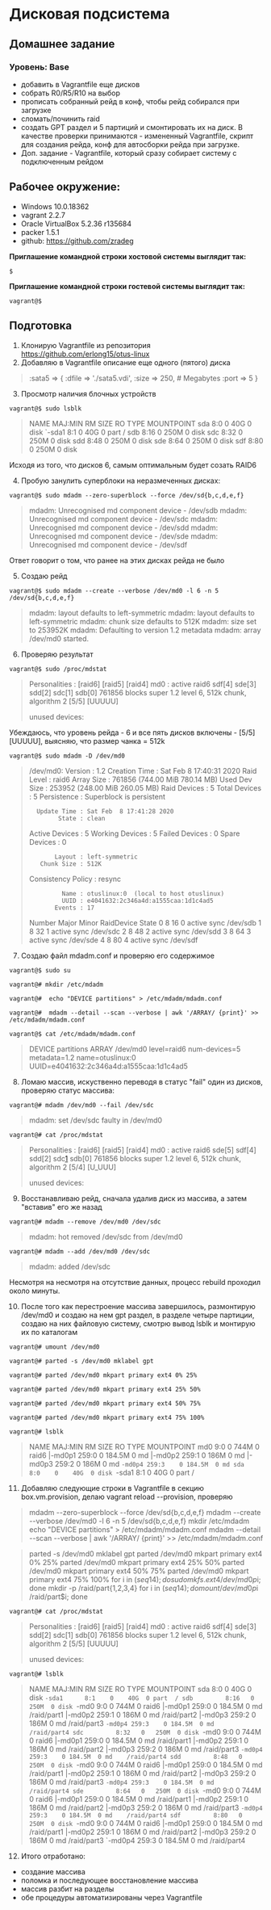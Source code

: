 # Дисковая подсистема
## Домашнее задание
### Уровень: Base

* добавить в Vagrantfile еще дисков
* собрать R0/R5/R10 на выбор
* прописать собранный рейд в конф, чтобы рейд собирался при загрузке
* сломать/починить raid
* создать GPT  раздел и 5 партиций и смонтировать их на диск.
В качестве проверки принимаются - измененный Vagrantfile, скрипт для 
создания рейда, конф для автосборки рейда при загрузке.
* Доп. задание - Vagrantfile, который сразу собирает систему с подключенным 
рейдом


## Рабочее окружение:
* Windows 10.0.18362
* vagrant 2.2.7
* Oracle VirtualBox 5.2.36 r135684
* packer 1.5.1
* github: https://github.com/zradeg

**Приглашение командной строки хостовой системы выглядит так:**

`$`

**Приглашение командной строки гостевой системы выглядит так:**

`vagrant@$`

## Подготовка
1. Клонирую Vagrantfile из репозитория https://github.com/erlong15/otus-linux
2. Добавляю в Vagrantfile описание еще одного (пятого) диска

>:sata5 => {
>        :dfile => './sata5.vdi',
>        :size => 250, # Megabytes
>        :port => 5 
>}

3. Просмотр наличия блочных устройств

`vagrant@$ sudo lsblk`

>NAME   MAJ:MIN RM  SIZE RO TYPE MOUNTPOINT
>sda      8:0    0   40G  0 disk
>`-sda1   8:1    0   40G  0 part /
>sdb      8:16   0  250M  0 disk
>sdc      8:32   0  250M  0 disk
>sdd      8:48   0  250M  0 disk
>sde      8:64   0  250M  0 disk
>sdf      8:80   0  250M  0 disk

Исходя из того, что дисков 6, самым оптимальным будет созать RAID6

4. Пробую занулить суперблоки на неразмеченных дисках:

`vagrant@$ sudo mdadm --zero-superblock --force /dev/sd{b,c,d,e,f}`

> mdadm: Unrecognised md component device - /dev/sdb
> mdadm: Unrecognised md component device - /dev/sdc
> mdadm: Unrecognised md component device - /dev/sdd
> mdadm: Unrecognised md component device - /dev/sde
> mdadm: Unrecognised md component device - /dev/sdf

Ответ говорит о том, что ранее на этих дисках рейда не было

5. Создаю рейд

`vagrant@$ sudo mdadm --create --verbose /dev/md0 -l 6 -n 5 /dev/sd{b,c,d,e,f}`

>mdadm: layout defaults to left-symmetric
>mdadm: layout defaults to left-symmetric
>mdadm: chunk size defaults to 512K
>mdadm: size set to 253952K
>mdadm: Defaulting to version 1.2 metadata
>mdadm: array /dev/md0 started.

6. Проверяю результат

`vagrant@$ sudo /proc/mdstat`

>Personalities : [raid6] [raid5] [raid4]
>md0 : active raid6 sdf[4] sde[3] sdd[2] sdc[1] sdb[0]
>      761856 blocks super 1.2 level 6, 512k chunk, algorithm 2 [5/5] [UUUUU]
>
>unused devices: <none>

Убеждаюсь, что уровень рейда - 6 и все пять дисков включены - [5/5] [UUUUU], выясняю, что размер чанка = 512k

`vagrant@$ sudo mdadm -D /dev/md0`

>/dev/md0:
>           Version : 1.2
>     Creation Time : Sat Feb  8 17:40:31 2020
>        Raid Level : raid6
>        Array Size : 761856 (744.00 MiB 780.14 MB)
>     Used Dev Size : 253952 (248.00 MiB 260.05 MB)
>      Raid Devices : 5
>     Total Devices : 5
>       Persistence : Superblock is persistent
>
>       Update Time : Sat Feb  8 17:41:28 2020
>             State : clean
>    Active Devices : 5
>   Working Devices : 5
>    Failed Devices : 0
>     Spare Devices : 0
>
>            Layout : left-symmetric
>        Chunk Size : 512K
>
>Consistency Policy : resync
>
>              Name : otuslinux:0  (local to host otuslinux)
>              UUID : e4041632:2c346a4d:a1555caa:1d1c4ad5
>            Events : 17
>
>    Number   Major   Minor   RaidDevice State
>       0       8       16        0      active sync   /dev/sdb
>       1       8       32        1      active sync   /dev/sdc
>       2       8       48        2      active sync   /dev/sdd
>       3       8       64        3      active sync   /dev/sde
>       4       8       80        4      active sync   /dev/sdf

7. Создаю файл mdadm.conf и проверяю его содержимое

`vagrant@$ sudo su`

`vagrant@# mkdir /etc/mdadm`

`vagrant@#  echo "DEVICE partitions" > /etc/mdadm/mdadm.conf`

`vagrant@#  mdadm --detail --scan --verbose | awk '/ARRAY/ {print}' >> /etc/mdadm/mdadm.conf`

`vagrant@$ cat /etc/mdadm/mdadm.conf`

>DEVICE partitions
>ARRAY /dev/md0 level=raid6 num-devices=5 metadata=1.2 name=otuslinux:0 UUID=e4041632:2c346a4d:a1555caa:1d1c4ad5

8. Ломаю массив, искуственно переводя в статус "fail" один из дисков, проверяю статус массива:

`vagrant@# mdadm /dev/md0 --fail /dev/sdc`

>mdadm: set /dev/sdc faulty in /dev/md0

`vagrant@# cat /proc/mdstat`

>Personalities : [raid6] [raid5] [raid4]
>md0 : active raid6 sde[5] sdf[4] sdd[2] sdc[1](F) sdb[0]
>      761856 blocks super 1.2 level 6, 512k chunk, algorithm 2 [5/4] [U_UUU]
>
>unused devices: <none>

9. Восстанавливаю рейд, сначала удалив диск из массива, а затем "вставив" его же назад
 
 `vagrant@# mdadm --remove /dev/md0 /dev/sdc`
 
 > mdadm: hot removed /dev/sdc from /dev/md0
 
 `vagrant@# mdadm --add /dev/md0 /dev/sdc`
 
 > mdadm: added /dev/sdc
 
 Несмотря на несмотря на отсутствие данных, процесс rebuild проходил около минуты.
 
10. После того как перестроение массива завершилось, размонтирую /dev/md0 и создаю на нем gpt раздел, в разделе четыре партиции, создаю на них файловую систему, смотрю вывод lsblk и монтирую их по каталогам

`vagrant@# umount /dev/md0`

`vagrant@# parted -s /dev/md0 mklabel gpt`

`vagrant@# parted /dev/md0 mkpart primary ext4 0% 25%`

`vagrant@# parted /dev/md0 mkpart primary ext4 25% 50%`

`vagrant@# parted /dev/md0 mkpart primary ext4 50% 75%`

`vagrant@# parted /dev/md0 mkpart primary ext4 75% 100%`

`vagrant@# lsblk`

>NAME    MAJ:MIN RM   SIZE RO TYPE  MOUNTPOINT
>md0       9:0    0   744M  0 raid6
>|-md0p1 259:0    0 184.5M  0 md
>|-md0p2 259:1    0   186M  0 md
>|-md0p3 259:2    0   186M  0 md
>`-md0p4 259:3    0 184.5M  0 md
>sda       8:0    0    40G  0 disk
>`-sda1    8:1    0    40G  0 part  /

11. Добавляю следующие строки в Vagrantfile в секцию box.vm.provision, делаю vagrant reload --provision, проверяю

>mdadm --zero-superblock --force /dev/sd{b,c,d,e,f}
>mdadm --create --verbose /dev/md0 -l 6 -n 5 /dev/sd{b,c,d,e,f}
>mkdir /etc/mdadm
>echo "DEVICE partitions" > /etc/mdadm/mdadm.conf
>mdadm --detail --scan --verbose | awk '/ARRAY/ {print}' >> /etc/mdadm/mdadm.conf

>parted -s /dev/md0 mklabel gpt
>parted /dev/md0 mkpart primary ext4 0% 25%
>parted /dev/md0 mkpart primary ext4 25% 50%
>parted /dev/md0 mkpart primary ext4 50% 75%
>parted /dev/md0 mkpart primary ext4 75% 100%
>for i in $(seq 1 4); do sudo mkfs.ext4 /dev/md0p$i; done
>mkdir -p /raid/part{1,2,3,4}
>for i in $(seq 1 4); do mount /dev/md0p$i /raid/part$i; done

`vagrant@# cat /proc/mdstat`

>Personalities : [raid6] [raid5] [raid4]
>md0 : active raid6 sdf[4] sde[3] sdd[2] sdc[1] sdb[0]
>      761856 blocks super 1.2 level 6, 512k chunk, algorithm 2 [5/5] [UUUUU]
>
>unused devices: <none>

`vagrant@# lsblk`

>NAME      MAJ:MIN RM   SIZE RO TYPE  MOUNTPOINT
>sda         8:0    0    40G  0 disk
>`-sda1      8:1    0    40G  0 part  /
>sdb         8:16   0   250M  0 disk
>`-md0       9:0    0   744M  0 raid6
>  |-md0p1 259:0    0 184.5M  0 md    /raid/part1
>  |-md0p2 259:1    0   186M  0 md    /raid/part2
>  |-md0p3 259:2    0   186M  0 md    /raid/part3
>  `-md0p4 259:3    0 184.5M  0 md    /raid/part4
>sdc         8:32   0   250M  0 disk
>`-md0       9:0    0   744M  0 raid6
>  |-md0p1 259:0    0 184.5M  0 md    /raid/part1
>  |-md0p2 259:1    0   186M  0 md    /raid/part2
>  |-md0p3 259:2    0   186M  0 md    /raid/part3
>  `-md0p4 259:3    0 184.5M  0 md    /raid/part4
>sdd         8:48   0   250M  0 disk
>`-md0       9:0    0   744M  0 raid6
>  |-md0p1 259:0    0 184.5M  0 md    /raid/part1
>  |-md0p2 259:1    0   186M  0 md    /raid/part2
>  |-md0p3 259:2    0   186M  0 md    /raid/part3
>  `-md0p4 259:3    0 184.5M  0 md    /raid/part4
>sde         8:64   0   250M  0 disk
>`-md0       9:0    0   744M  0 raid6
>  |-md0p1 259:0    0 184.5M  0 md    /raid/part1
>  |-md0p2 259:1    0   186M  0 md    /raid/part2
>  |-md0p3 259:2    0   186M  0 md    /raid/part3
>  `-md0p4 259:3    0 184.5M  0 md    /raid/part4
>sdf         8:80   0   250M  0 disk
>`-md0       9:0    0   744M  0 raid6
>  |-md0p1 259:0    0 184.5M  0 md    /raid/part1
>  |-md0p2 259:1    0   186M  0 md    /raid/part2
>  |-md0p3 259:2    0   186M  0 md    /raid/part3
>  `-md0p4 259:3    0 184.5M  0 md    /raid/part4

12. Итого отработано:
* создание массива
* поломка и последующее восстановление массива
* массив разбит на разделы
* обе процедуры автоматизированы через Vagrantfile